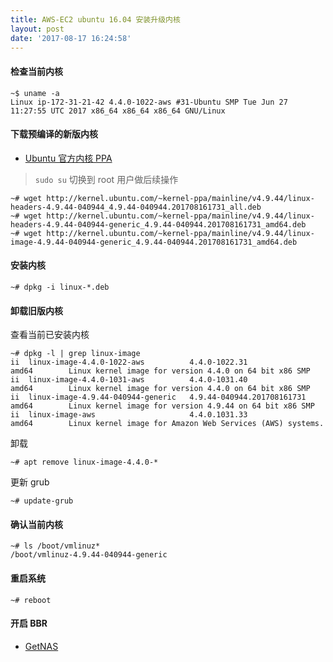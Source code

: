 ```yaml
---
title: AWS-EC2 ubuntu 16.04 安装升级内核
layout: post
date: '2017-08-17 16:24:58'
---
```


#### 检查当前内核

```
~$ uname -a
Linux ip-172-31-21-42 4.4.0-1022-aws #31-Ubuntu SMP Tue Jun 27 11:27:55 UTC 2017 x86_64 x86_64 x86_64 GNU/Linux
```

#### 下载预编译的新版内核

* [Ubuntu 官方内核 PPA](http://kernel.ubuntu.com/~kernel-ppa/mainline/)

> `sudo su` 切换到 root 用户做后续操作

```
~# wget http://kernel.ubuntu.com/~kernel-ppa/mainline/v4.9.44/linux-headers-4.9.44-040944_4.9.44-040944.201708161731_all.deb
~# wget http://kernel.ubuntu.com/~kernel-ppa/mainline/v4.9.44/linux-headers-4.9.44-040944-generic_4.9.44-040944.201708161731_amd64.deb
~# wget http://kernel.ubuntu.com/~kernel-ppa/mainline/v4.9.44/linux-image-4.9.44-040944-generic_4.9.44-040944.201708161731_amd64.deb
```

#### 安装内核

```
~# dpkg -i linux-*.deb
```

#### 卸载旧版内核

查看当前已安装内核
```
~# dpkg -l | grep linux-image
ii  linux-image-4.4.0-1022-aws          4.4.0-1022.31                              amd64        Linux kernel image for version 4.4.0 on 64 bit x86 SMP
ii  linux-image-4.4.0-1031-aws          4.4.0-1031.40                              amd64        Linux kernel image for version 4.4.0 on 64 bit x86 SMP
ii  linux-image-4.9.44-040944-generic   4.9.44-040944.201708161731                 amd64        Linux kernel image for version 4.9.44 on 64 bit x86 SMP
ii  linux-image-aws                     4.4.0.1031.33                              amd64        Linux kernel image for Amazon Web Services (AWS) systems.
```

卸载
```
~# apt remove linux-image-4.4.0-*
```

更新 grub
```
~# update-grub
```

#### 确认当前内核

```
~# ls /boot/vmlinuz*
/boot/vmlinuz-4.9.44-040944-generic
```

#### 重启系统

```
~# reboot
```

#### 开启 BBR

* [GetNAS](https://www.getnas.com/2017/07/2155.html)